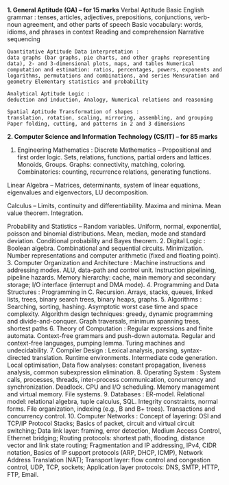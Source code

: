 **1. General Aptitude (GA) – for 15 marks**
    Verbal Aptitude Basic English grammar : 
    tenses, articles, adjectives, prepositions, conjunctions, verb-noun agreement, and other parts of speech Basic vocabulary: words, idioms, and phrases in context Reading and comprehension Narrative sequencing 

    Quantitative Aptitude Data interpretation : 
    data graphs (bar graphs, pie charts, and other graphs representing data), 2- and 3-dimensional plots, maps, and tables Numerical computation and estimation: ratios, percentages, powers, exponents and logarithms, permutations and combinations, and series Mensuration and geometry Elementary statistics and probability 

    Analytical Aptitude Logic :
    deduction and induction, Analogy, Numerical relations and reasoning

    Spatial Aptitude Transformation of shapes :
    translation, rotation, scaling, mirroring, assembling, and grouping Paper folding, cutting, and patterns in 2 and 3 dimensions
    
    
**2. Computer Science and Information Technology (CS/IT) – for 85 marks**
1. Engineering Mathematics :
Discrete Mathematics –
Propositional and first order logic. 
Sets, relations, functions, partial orders and lattices. Monoids, Groups. 
Graphs: connectivity, matching, coloring. 
Combinatorics: counting, recurrence relations, generating functions. 
 
Linear Algebra –
Matrices, determinants, system of linear equations, eigenvalues and eigenvectors, LU decomposition.
 
Calculus –
Limits, continuity and differentiability. Maxima and minima. Mean value theorem. Integration.
 
Probability and Statistics –
Random variables. Uniform, normal, exponential, poisson and binomial distributions. Mean, median, mode and standard deviation. Conditional probability and Bayes theorem.
2. Digital Logic :
Boolean algebra.
Combinational and sequential circuits. Minimization.
Number representations and computer arithmetic (fixed and floating point).
3. Computer Organization and Architecture :
Machine instructions and addressing modes.
ALU, data-path and control unit.
Instruction pipelining, pipeline hazards.
Memory hierarchy: cache, main memory and secondary storage;
I/O interface (interrupt and DMA mode).
4. Programming and Data Structures :
Programming in C.
Recursion.
Arrays, stacks, queues,
linked lists, trees, binary search trees, binary heaps,
graphs.
5. Algorithms : 
Searching, sorting, hashing.
Asymptotic worst case time and space complexity.
Algorithm design techniques: greedy, dynamic programming and divide-and-conquer.
Graph traversals, minimum spanning trees, shortest paths
6. Theory of Computation :
Regular expressions and finite automata.
Context-free grammars and push-down automata.
Regular and context-free languages, pumping lemma.
Turing machines and undecidability.
7. Compiler Design :
Lexical analysis,
parsing, syntax-directed translation.
Runtime environments. Intermediate code generation. Local optimisation,
Data flow analyses: constant propagation, liveness analysis, common subexpression elimination.
8. Operating System :
System calls, processes, threads,
inter-process communication, concurrency and synchronization.
Deadlock.
CPU and I/O scheduling.
Memory management and virtual memory.
File systems.
9. Databases :
ER-model.
Relational model: relational algebra, tuple calculus,
SQL.
Integrity constraints, normal forms.
File organization, indexing (e.g., B and B+ trees).
Transactions and concurrency control.
10. Computer Networks :
Concept of layering: OSI and TCP/IP Protocol Stacks;
Basics of packet, circuit and virtual circuit switching;
Data link layer: framing, error detection, Medium Access Control, Ethernet bridging;
Routing protocols: shortest path, flooding, distance vector and link state routing;
Fragmentation and IP addressing, IPv4, CIDR notation,
Basics of IP support protocols (ARP, DHCP, ICMP), Network Address Translation (NAT);
Transport layer: flow control and congestion control, UDP, TCP, sockets;
Application layer protocols: DNS, SMTP, HTTP, FTP, Email.
